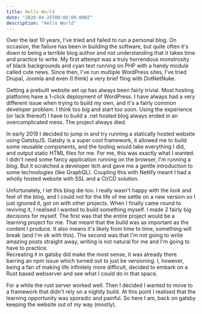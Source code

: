 ```yaml
---
title: Hello World
date: "2020-04-25T00:00:00.000Z"
description: "Hello World"
---
```


Over the last 10 years, I've tried and failed to run a personal blog.  On occasion, the failure has been in building the software, but quite often it's down to being a terrible blog author and not understanding that it takes time and practice to write.  My first attempt was a truly horrendous monstrosity of black backgrounds and cyan text running on PHP with a handy module called cute news.  Since then, I've run multiple WordPress sites, I've tried Drupal, Joomla and even (I think) a very brief fling with DotNetNuke.

Getting a prebuilt website set up has always been fairly trivial.  Most hosting platforms have a 1-click deployment of WordPress.  I have always had a very different issue when trying to build my own, and it's a fairly common developer problem.  I think too big and start too soon.  Using the experience (or lack thereof) I have to build a .net hosted blog always ended in an overcomplicated mess.  The project always died.

In early 2019 I decided to jump in and try running a statically hosted website using GatsbyJS.  Gatsby is a super cool framework, it allowed me to build some reusable components, and the tooling would take everything I did, and output static HTML files for me.  For me, this was exactly what I wanted.  I didn't need some fancy application running on the browser, I'm running a blog.  But it scratched a developer itch and gave me a gentle introduction to some technologies (like GraphQL).  Coupling this with Netlify meant I had a wholly hosted website with SSL and a CI/CD solution.

Unfortunately, I let this blog die too.  I really wasn't happy with the look and feel of the blog, and I could not for the life of me settle on a new version so I just ignored it, got on with other projects.  When I finally came round to reviving it, I realised I wanted to build something myself.  I made 2 fairly big decisions for myself.  The first was that the entire project would be a learning project for me.  That meant that the build was as important as the content I produce.  It also means it's likely from time to time, something will break (and I'm ok with this).  The second was that I'm not going to write amazing posts straight away, writing is not natural for me and I'm going to have to practice.  
Recreating it in gatsby did make the most sense, it was already there barring an npm issue which turned out to just be versioning.  I, however, being a fan of making life infinitely more difficult, decided to embark on a Rust based webserver and see what I could do in that space.

For a while the rust server worked well.  Then I decided I wanted to move to a framework that didn't rely on a nightly build.  At this point I realised that the learning opportunity was sporadic and painful.  So here I am, back on gatsby keeping the website out of my way (mostly). 
